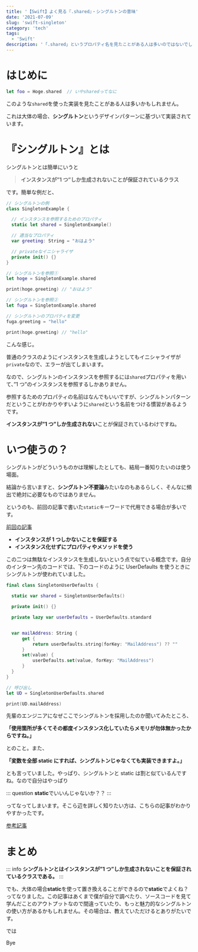 ```yaml
---
title: '【Swift】よく見る『.shared』・シングルトンの意味'
date: '2021-07-09'
slug: 'swift-singleton'
category: 'tech'
tags:
  - 'Swift'
description: '「.shared」というプロパティ名を見たことがある人は多いのではないでしょうか？それは多くの場合、シングルトンという実装パターンです。この記事では実際のソースコードと上司からの意見をもとにシングルトンの特徴や使い方を解説しました。'
---
```


# はじめに

```swift
let foo = Hoge.shared  // いやsharedってなに
```

このような`shared`を使った実装を見たことがある人は多いかもしれません。

これは大体の場合、**シングルトン**というデザインパターンに基づいて実装されています。

# 『シングルトン』とは

シングルトンとは簡単にいうと

> **インスタンスが”1 つ”しか生成されないことが保証されているクラス**

です。簡単な例だと、

```swift
// シングルトンの例
class SingletonExample {

  // インスタンスを参照するためのプロパティ
  static let shared = SingletonExample()

  // 適当なプロパティ
  var greeting: String = "おはよう"

  // privateなイニシャライザ
  private init() {}
}

// シングルトンを参照①
let hoge = SingletonExample.shared

print(hoge.greeting) // "おはよう"

// シングルトンを参照②
let fuga = SingletonExample.shared

// シングルトンのプロパティを変更
fuga.greeting = "hello"

print(hoge.greeting) // "hello"
```

こんな感じ。

普通のクラスのようにインスタンスを生成しようとしてもイニシャライザが`private`なので、エラーが出てしまいます。

なので、シングルトンのインスタンスを参照するには`shared`プロパティを用いて、”1 つ”のインスタンスを参照するしかありません。

参照するためのプロパティの名前はなんでもいいですが、シングルトンパターンだということがわかりやすいように`shared`という名前をつける慣習があるようです。

**インスタンスが”1 つ”しか生成されない**ことが保証されているわけですね。

# いつ使うの？

シングルトンがどういうものかは理解したとしても、結局一番知りたいのは使う場面。

結論から言いますと、**シングルトン不要論**みたいなのもあるらしく、そんなに頻出で絶対に必要なものではありません。

というのも、前回の記事で書いた`static`キーワードで代用できる場合が多いです。

[前回の記事](https://www.yukendev.com/blogs/tyaclyzh_0b6)

- **インスタンスが 1 つしかないことを保証する**
- **インスタンス化せずにプロパティやメソッドを使う**

この二つは無駄なインスタンスを生成しないという点で似ている概念です。自分のインターン先のコードでは、下のコードのように UserDefaults を使うときにシングルトンが使われていました。

```swift
final class SingletonUserDefaults {

  static var shared = SingletonUserDefaults()

  private init() {}

  private lazy var userDefaults = UserDefaults.standard


  var mailAddress: String {
      get {
          return userDefaults.string(forKey: "MailAddress") ?? ""
      }
      set(value) {
          userDefaults.set(value, forKey: "MailAddress")
      }
  }
}

// 呼び出し
let UD = SingletonUserDefaults.shared

print(UD.mailAddress)
```

先輩のエンジニアになぜここでシングルトンを採用したのか聞いてみたところ、

**「使用箇所が多くてその都度インスタンス化していたらメモリが勿体無かったからですね。」**

とのこと。また、

**「変数を全部 static にすれば、シングルトンじゃなくても実装できますよ。」**

とも言っていました。やっぱり、シングルトンと static は割と似ているんですね。なので自分はやっぱり

::: question
**static**でいいんじゃないか？？
:::

ってなってしまいます。そこら辺を詳しく知りたい方は、こちらの記事がわかりやすかったです。

[参考記事](https://medium.com/swift-column/singleton-398078bcc58d)

# まとめ

::: info
**シングルトンとはインスタンスが”1 つ”しか生成されないことを保証されているクラスである。**
:::

でも、大体の場合**static**を使って置き換えることができるので**static**でよくね？ってなりました。この記事はあくまで僕が自分で調べたり、ソースコードを見て学んだことのアウトプットなので間違っていたり、もっと魅力的なシングルトンの使い方があるかもしれません。その場合は、教えていただけるとありがたいです。

では

Bye
